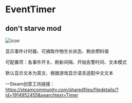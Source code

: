 # EventTimer
## don't starve mod
![icon](https://github.com/denmou20/EventTimer/raw/master/preview.png)

显示事件计时器、可摘取作物生长状态、剩余燃料值  

可配置项：各事件开关、刷新间隔、开始告警时间、文本模式  

默认显示文本为英文、根据游戏显示语言适配中文文本  

—Steam创意工坊链接：  
https://steamcommunity.com/sharedfiles/filedetails/?id=1914952455&searchtext=Timer